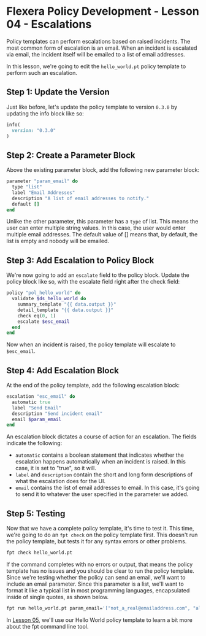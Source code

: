 # Flexera Policy Development - Lesson 04 - Escalations

Policy templates can perform escalations based on raised incidents. The most common form of escalation is an email. When an incident is escalated via email, the incident itself will be emailed to a list of email addresses.

In this lesson, we're going to edit the `hello_world.pt` policy template to perform such an escalation.

## Step 1: Update the Version

Just like before, let's update the policy template to version `0.3.0` by updating the info block like so:

```ruby
info(
  version: "0.3.0"
)
```

## Step 2: Create a Parameter Block

Above the existing parameter block, add the following new parameter block:

```ruby
parameter "param_email" do
  type "list"
  label "Email Addresses"
  description "A list of email addresses to notify."
  default []
end
```

Unlike the other parameter, this parameter has a `type` of list. This means the user can enter multiple string values. In this case, the user would enter multiple email addresses. The default value of [] means that, by default, the list is empty and nobody will be emailed.

## Step 3: Add Escalation to Policy Block

We're now going to add an `escalate` field to the policy block. Update the policy block like so, with the escalate field right after the check field:

```ruby
policy "pol_hello_world" do
  validate $ds_hello_world do
    summary_template "{{ data.output }}"
    detail_template "{{ data.output }}"
    check eq(0, 1)
    escalate $esc_email
  end
end
```

Now when an incident is raised, the policy template will escalate to `$esc_email`.

## Step 4: Add Escalation Block

At the end of the policy template, add the following escalation block:

```ruby
escalation "esc_email" do
  automatic true
  label "Send Email"
  description "Send incident email"
  email $param_email
end
```

An escalation block dictates a course of action for an escalation. The fields indicate the following:

* `automatic` contains a boolean statement that indicates whether the escalation happens automatically when an incident is raised. In this case, it is set to "true", so it will.
* `label` and `description` contain the short and long form descriptions of what the escalation does for the UI.
* `email` contains the list of email addresses to email. In this case, it's going to send it to whatever the user specified in the parameter we added.

## Step 5: Testing

Now that we have a complete policy template, it's time to test it. This time, we're going to do an `fpt check` on the policy template first. This doesn't run the policy template, but tests it for any syntax errors or other problems.

```bash
fpt check hello_world.pt
```

If the command completes with no errors or output, that means the policy template has no issues and you should be clear to run the policy template. Since we're testing whether the policy can send an email, we'll want to include an email parameter. Since this parameter is a list, we'll want to format it like a typical list in most programming languages, encapsulated inside of single quotes, as shown below.

```bash
fpt run hello_world.pt param_email='["not_a_real@emailaddress.com", "also_not_real@emailaddress.com"]'
```

In [Lesson 05](https://github.com/flexera-public/policy_engine_training/blob/main/05_fpt/README.md), we'll use our Hello World policy template to learn a bit more about the fpt command line tool.
